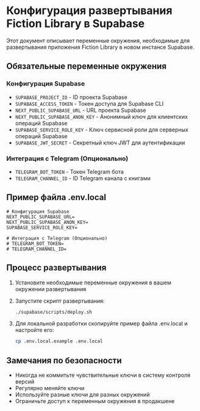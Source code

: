 # Конфигурация развертывания Fiction Library в Supabase

Этот документ описывает переменные окружения, необходимые для развертывания приложения Fiction Library в новом инстансе Supabase.

## Обязательные переменные окружения

### Конфигурация Supabase
- `SUPABASE_PROJECT_ID` - ID проекта Supabase
- `SUPABASE_ACCESS_TOKEN` - Токен доступа для Supabase CLI
- `NEXT_PUBLIC_SUPABASE_URL` - URL проекта Supabase
- `NEXT_PUBLIC_SUPABASE_ANON_KEY` - Анонимный ключ для клиентских операций Supabase
- `SUPABASE_SERVICE_ROLE_KEY` - Ключ сервисной роли для серверных операций Supabase
- `SUPABASE_JWT_SECRET` - Секретный ключ JWT для аутентификации

### Интеграция с Telegram (Опционально)
- `TELEGRAM_BOT_TOKEN` - Токен Telegram бота
- `TELEGRAM_CHANNEL_ID` - ID Telegram канала с книгами

## Пример файла .env.local

```env
# Конфигурация Supabase
NEXT_PUBLIC_SUPABASE_URL=
NEXT_PUBLIC_SUPABASE_ANON_KEY=
SUPABASE_SERVICE_ROLE_KEY=

# Интеграция с Telegram (Опционально)
# TELEGRAM_BOT_TOKEN=
# TELEGRAM_CHANNEL_ID=
```

## Процесс развертывания

1. Установите необходимые переменные окружения в вашем окружении развертывания
2. Запустите скрипт развертывания:
   ```bash
   ./supabase/scripts/deploy.sh
   ```

3. Для локальной разработки скопируйте пример файла .env.local и настройте его:
   ```bash
   cp .env.local.example .env.local
   ```

## Замечания по безопасности

- Никогда не коммитьте чувствительные ключи в систему контроля версий
- Регулярно меняйте ключи
- Используйте разные ключи для разных окружений
- Ограничьте доступ к переменным окружения в продакшене